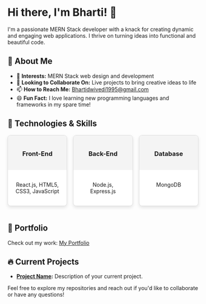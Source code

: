 # Hi there, I'm Bharti! 👋

I'm a passionate MERN Stack developer with a knack for creating dynamic and engaging web applications. I thrive on turning ideas into functional and beautiful code.

## 🌟 About Me

- 👀 **Interests:** MERN Stack web design and development
- 💞️ **Looking to Collaborate On:** Live projects to bring creative ideas to life
- 📫 **How to Reach Me:** [Bhartidwivedi1995@gmail.com](mailto:Bhartidwivedi1995@gmail.com)
- 😄 **Fun Fact:** I love learning new programming languages and frameworks in my spare time!

## 🚀 Technologies & Skills

<div style="display: flex; flex-wrap: wrap; gap: 16px;">

  <div style="
    flex: 1 1 calc(33% - 16px); 
    border: 1px solid #ddd; 
    border-radius: 8px; 
    overflow: hidden; 
    transition: transform 0.3s ease, box-shadow 0.3s ease; 
    box-shadow: 0 4px 8px rgba(0, 0, 0, 0.1); 
    margin-bottom: 16px;
    background-color: #fff;
  " 
  onmouseover="this.style.transform='scale(1.05)'; this.style.boxShadow='0 8px 16px rgba(0, 0, 0, 0.2)';" 
  onmouseout="this.style.transform='scale(1)'; this.style.boxShadow='0 4px 8px rgba(0, 0, 0, 0.1)';">
    <div style="background-color: #f4f4f4; padding: 16px; text-align: center;">
      <h3>Front-End</h3>
    </div>
    <div style="padding: 16px; text-align: center;">
      <p>React.js, HTML5, CSS3, JavaScript</p>
    </div>
  </div>

  <div style="
    flex: 1 1 calc(33% - 16px); 
    border: 1px solid #ddd; 
    border-radius: 8px; 
    overflow: hidden; 
    transition: transform 0.3s ease, box-shadow 0.3s ease; 
    box-shadow: 0 4px 8px rgba(0, 0, 0, 0.1); 
    margin-bottom: 16px;
    background-color: #fff;
  " 
  onmouseover="this.style.transform='scale(1.05)'; this.style.boxShadow='0 8px 16px rgba(0, 0, 0, 0.2)';" 
  onmouseout="this.style.transform='scale(1)'; this.style.boxShadow='0 4px 8px rgba(0, 0, 0, 0.1)';">
    <div style="background-color: #f4f4f4; padding: 16px; text-align: center;">
      <h3>Back-End</h3>
    </div>
    <div style="padding: 16px; text-align: center;">
      <p>Node.js, Express.js</p>
    </div>
  </div>

  <div style="
    flex: 1 1 calc(33% - 16px); 
    border: 1px solid #ddd; 
    border-radius: 8px; 
    overflow: hidden; 
    transition: transform 0.3s ease, box-shadow 0.3s ease; 
    box-shadow: 0 4px 8px rgba(0, 0, 0, 0.1); 
    margin-bottom: 16px;
    background-color: #fff;
  " 
  onmouseover="this.style.transform='scale(1.05)'; this.style.boxShadow='0 8px 16px rgba(0, 0, 0, 0.2)';" 
  onmouseout="this.style.transform='scale(1)'; this.style.boxShadow='0 4px 8px rgba(0, 0, 0, 0.1)';">
    <div style="background-color: #f4f4f4; padding: 16px; text-align: center;">
      <h3>Database</h3>
    </div>
    <div style="padding: 16px; text-align: center;">
      <p>MongoDB</p>
    </div>
  </div>

</div>

## 📝 Portfolio

Check out my work: [My Portfolio](https://bharti-javascriptt.github.io/javascript-project/)

## 🔥 Current Projects

- **[Project Name](#):** Description of your current project.

Feel free to explore my repositories and reach out if you'd like to collaborate or have any questions!

